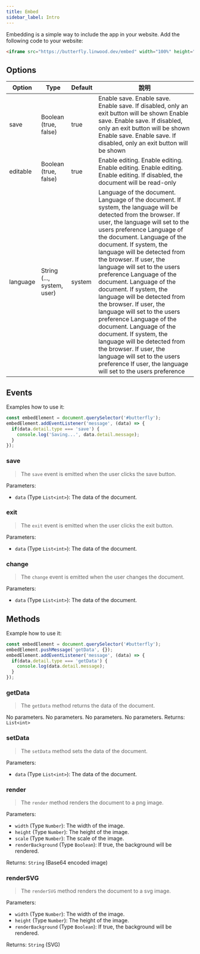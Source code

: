 ```yaml
---
title: Embed
sidebar_label: Intro
---
```


Embedding is a simple way to include the app in your website. Add the following code to your website:

```html
<iframe src="https://butterfly.linwood.dev/embed" width="100%" height="500px" allowtransparency="true"></iframe>
```

## Options

| Option   | Type                       | Default | 說明                                                                                                                                                                                                                                                                                                                                                                                                                                                                                                                                                                                                                                                                                                                                             |
| -------- | -------------------------- | ------- | ---------------------------------------------------------------------------------------------------------------------------------------------------------------------------------------------------------------------------------------------------------------------------------------------------------------------------------------------------------------------------------------------------------------------------------------------------------------------------------------------------------------------------------------------------------------------------------------------------------------------------------------------------------------------------------------------------------------------------------------------- |
| save     | Boolean (true, false)      | true    | Enable save. Enable save. Enable save. If disabled, only an exit button will be shown Enable save. Enable save. If disabled, only an exit button will be shown Enable save. Enable save. If disabled, only an exit button will be shown                                                                                                                                                                                                                                                                                                                                                                                                                                                                                                        |
| editable | Boolean (true, false)      | true    | Enable editing. Enable editing. Enable editing. Enable editing. Enable editing. If disabled, the document will be read-only                                                                                                                                                                                                                                                                                                                                                                                                                                                                                                                                                                                                                    |
| language | String (..., system, user) | system  | Language of the document. Language of the document. If system, the language will be detected from the browser. If user, the language will set to the users preference Language of the document. Language of the document. If system, the language will be detected from the browser. If user, the language will set to the users preference Language of the document. Language of the document. If system, the language will be detected from the browser. If user, the language will set to the users preference Language of the document. Language of the document. If system, the language will be detected from the browser. If user, the language will set to the users preference If user, the language will set to the users preference |

## Events

Examples how to use it:

```javascript
const embedElement = document.querySelector('#butterfly');
embedElement.addEventListener('message', (data) => {
  if(data.detail.type === 'save') {
    console.log('Saving...', data.detail.message);
  }
});
```

### save

> The `save` event is emitted when the user clicks the save button.

Parameters:

* `data` (Type `List<int>`): The data of the document.

### exit

> The `exit` event is emitted when the user clicks the exit button.

Parameters:

* `data` (Type `List<int>`): The data of the document.

### change

> The `change` event is emitted when the user changes the document.

Parameters:

* `data` (Type `List<int>`): The data of the document.

## Methods

Example how to use it:

```javascript
const embedElement = document.querySelector('#butterfly');
embedElement.pushMessage('getData', {});
embedElement.addEventListener('message', (data) => {
  if(data.detail.type === 'getData') {
    console.log(data.detail.message);
  }
});
```

### getData

> The `getData` method returns the data of the document.

No parameters. No parameters. No parameters. No parameters. Returns: `List<int>`

### setData

> The `setData` method sets the data of the document.

Parameters:

* `data` (Type `List<int>`): The data of the document.

### render

> The `render` method renders the document to a png image.

Parameters:

* `width` (Type `Number`): The width of the image.
* `height` (Type `Number`): The height of the image.
* `scale` (Type `Number`): The scale of the image.
* `renderBackground` (Type `Boolean`): If true, the background will be rendered.

Returns: `String` (Base64 encoded image)

### renderSVG

> The `renderSVG` method renders the document to a svg image.

Parameters:

* `width` (Type `Number`): The width of the image.
* `height` (Type `Number`): The height of the image.
* `renderBackground` (Type `Boolean`): If true, the background will be rendered.

Returns: `String` (SVG)
